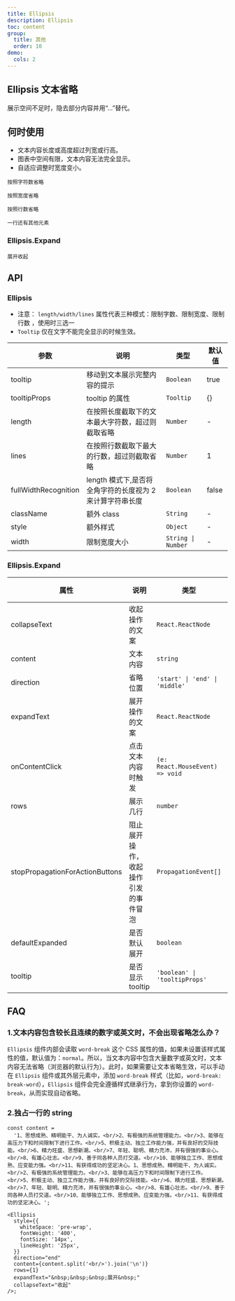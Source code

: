```yaml
---
title: Ellipsis
description: Ellipsis
toc: content
group:
  title: 其他
  order: 10
demo:
  cols: 2
---
```


## Ellipsis 文本省略

展示空间不足时，隐去部分内容并用“...”替代。

## 何时使用

- 文本内容长度或高度超过列宽或行高。
- 图表中空间有限，文本内容无法完全显示。
- 自适应调整时宽度变小。

<code src='./demo/demo1.tsx'>按照字符数省略</code>

<code src='./demo/demo2.tsx'>按照宽度省略</code>

<code src='./demo/demo3.tsx'>按照行数省略</code>

<code src='./demo/demo4.tsx'>一行还有其他元素</code>

### Ellipsis.Expand

<code src='./demo/expand.tsx'>展开收起</code>

## API

### Ellipsis

- 注意： `length/width/lines` 属性代表三种模式：限制字数、限制宽度、限制行数 ，使用时三选一
- `Tooltip` 仅在文字不能完全显示的时候生效。

| 参数                 | 说明                                                      | 类型               | 默认值 |
| -------------------- | --------------------------------------------------------- | ------------------ | ------ |
| tooltip              | 移动到文本展示完整内容的提示                              | `Boolean`          | true   |
| tooltipProps         | tooltip 的属性                                            | `Tooltip`          | {}     |
| length               | 在按照长度截取下的文本最大字符数，超过则截取省略          | `Number`           | -      |
| lines                | 在按照行数截取下最大的行数，超过则截取省略                | `Number`           | 1      |
| fullWidthRecognition | length 模式下,是否将全角字符的长度视为 2 来计算字符串长度 | `Boolean`          | false  |
| className            | 额外 class                                                | `String`           | -      |
| style                | 额外样式                                                  | `Object`           | -      |
| width                | 限制宽度大小                                              | `String \| Number` | -      |

### Ellipsis.Expand

| 属性                            | 说明                                 | 类型                            | 默认值  |
| ------------------------------- | ------------------------------------ | ------------------------------- | ------- |
| collapseText                    | 收起操作的文案                       | `React.ReactNode`               | `''`    |
| content                         | 文本内容                             | `string`                        | -       |
| direction                       | 省略位置                             | `'start' \| 'end' \| 'middle'`  | `'end'` |
| expandText                      | 展开操作的文案                       | `React.ReactNode`               | `''`    |
| onContentClick                  | 点击文本内容时触发                   | `(e: React.MouseEvent) => void` | -       |
| rows                            | 展示几行                             | `number`                        | `1`     |
| stopPropagationForActionButtons | 阻止展开操作，收起操作引发的事件冒泡 | `PropagationEvent[]`            | `[]`    |
| defaultExpanded                 | 是否默认展开                         | `boolean`                       | `false` |
| tooltip                         | 是否显示 tooltip                     | `'boolean' \| 'tooltipProps'`   | `false` |

## FAQ

### 1.文本内容包含较长且连续的数字或英文时，不会出现省略怎么办？

`Ellipsis` 组件内部会读取 `word-break` 这个 CSS 属性的值，如果未设置该样式属性的值，默认值为：`normal`。所以，当文本内容中包含大量数字或英文时，文本内容无法省略（浏览器的默认行为）。此时，如果需要让文本省略生效，可以手动在 `Ellipsis` 组件或其外层元素中，添加 `word-break` 样式（比如，`word-break: break-word`），`Ellipsis` 组件会完全遵循样式继承行为，拿到你设置的 `word-break`，从而实现自动省略。

### 2.独占一行的 string

```tsx | pure
const content =
  '1、思想成熟、精明能干、为人诚实。<br/>2、有极强的系统管理能力。<br/>3、能够在高压力下和时间限制下进行工作。<br/>5、积极主动、独立工作能力强，并有良好的交际技能。<br/>6、精力旺盛、思想新潮。<br/>7、年轻、聪明、精力充沛，并有很强的事业心。<br/>8、有雄心壮志。<br/>9、善于同各种人员打交道。<br/>10、能够独立工作、思想成熟、应变能力强。<br/>11、有获得成功的坚定决心。1、思想成熟、精明能干、为人诚实。<br/>2、有极强的系统管理能力。<br/>3、能够在高压力下和时间限制下进行工作。<br/>5、积极主动、独立工作能力强，并有良好的交际技能。<br/>6、精力旺盛、思想新潮。<br/>7、年轻、聪明、精力充沛，并有很强的事业心。<br/>8、有雄心壮志。<br/>9、善于同各种人员打交道。<br/>10、能够独立工作、思想成熟、应变能力强。<br/>11、有获得成功的坚定决心。';

<Ellipsis
  style={{
    whiteSpace: 'pre-wrap',
    fontWeight: '400',
    fontSize: '14px',
    lineHeight: '25px',
  }}
  direction="end"
  content={content.split('<br/>').join('\n')}
  rows={1}
  expandText="&nbsp;&nbsp;&nbsp;展开&nbsp;"
  collapseText="收起"
/>;
```
